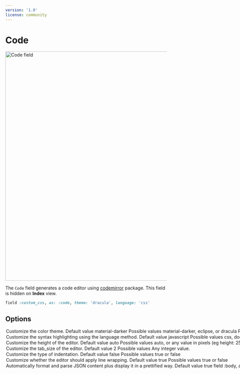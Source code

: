 ```yaml
---
version: '1.0'
license: community
---
```


# Code

<Image src="/assets/img/fields/code.jpg" width="1552" height="716" alt="Code field" />

The `Code` field generates a code editor using [codemirror](https://codemirror.net/) package. This field is hidden on **Index** view.

```ruby
field :custom_css, as: :code, theme: 'dracula', language: 'css'
```

## Options

<Option name="`theme`">

Customize the color theme.

#### Default value

`material-darker`

#### Possible values

`material-darker`, `eclipse`, or `dracula`

Preview the themes here: [codemirror-themes](https://codemirror.net/demo/theme.html).
</Option>

<Option name="`language`">

Customize the syntax highlighting using the language method.

#### Default value

`javascript`

#### Possible values

`css`, `dockerfile`, `htmlmixed`, `javascript`, `markdown`, `nginx`, `php`, `ruby`, `sass`, `shell`, `sql`, `vue` or `xml`.
</Option>

<Option name="`height`">

Customize the height of the editor.

#### Default value

`auto`

#### Possible values

`auto`, or any value in pixels (eg `height: 250px`).
</Option>

<Option name="`tab_size`">

Customize the tab_size of the editor.

#### Default value

`2`

#### Possible values

Any integer value.
</Option>

<Option name="`indent_with_tabs`">

Customize the type of indentation.

#### Default value

`false`

#### Possible values

`true` or `false`
</Option>

<Option name="`line_wrapping`">

Customize whether the editor should apply line wrapping.

#### Default value

`true`

#### Possible values

`true` or `false`
</Option>

<Option name="`pretty_generated`">

Automatically format and parse JSON content plus display it in a prettified way.

#### Default value

`true`

```ruby
field :body, as: :code, pretty_generated: true
```
The above is equivalent to:
```ruby
field :body, as: :code,
format_using: -> {
  JSON.pretty_generate(JSON.parse(value.to_json))
},
update_using: -> {
  JSON.parse(value)
}
```
</Option>